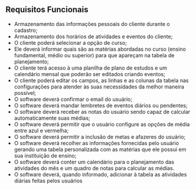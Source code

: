 ## Requisitos Funcionais
*	Armazenamento das informações pessoais do cliente durante o cadastro;
*	Armazenamento dos horários de atividades e eventos do cliente;
*	O cliente poderá selecionar a opção de curso;
*	Ele deverá informar quais são as matérias abordadas no curso (ensino fundamental, médio ou superior) para que apareçam na tabela de planejamento;
*	O cliente terá acesso à uma planilha de plano de estudos e um calendário mensal que poderão ser editados criando eventos;
*	O cliente poderá editar os campos, as linhas e as colunas da tabela nas configurações para atender às suas necessidades da melhor maneira possível;
*	O software deverá confirmar o email do usuário;
*	O software deverá mandar lembretes de eventos diários ou pendentes;
*	O software deverá receber as notas do usuário sendo capaz de calcular automaticamente suas médias;
*	O software deverá permitir que o usuário configure as opções de média entre azul e vermelha;
*	O software deverá permitir a inclusão de metas e afazeres do usuário;
* O software deverá recolher as informações fornecidas pelo usuário gerando uma tabela personalizada com as matérias que ele possui em sua instituição de ensino;
* O software deverá conter um calendário para o planejamento das atividades do mês e um quadro de notas para calcular as médias.
* O software deverá, quando informado, adicionar à tabela as atividades diárias feitas pelos usuários
